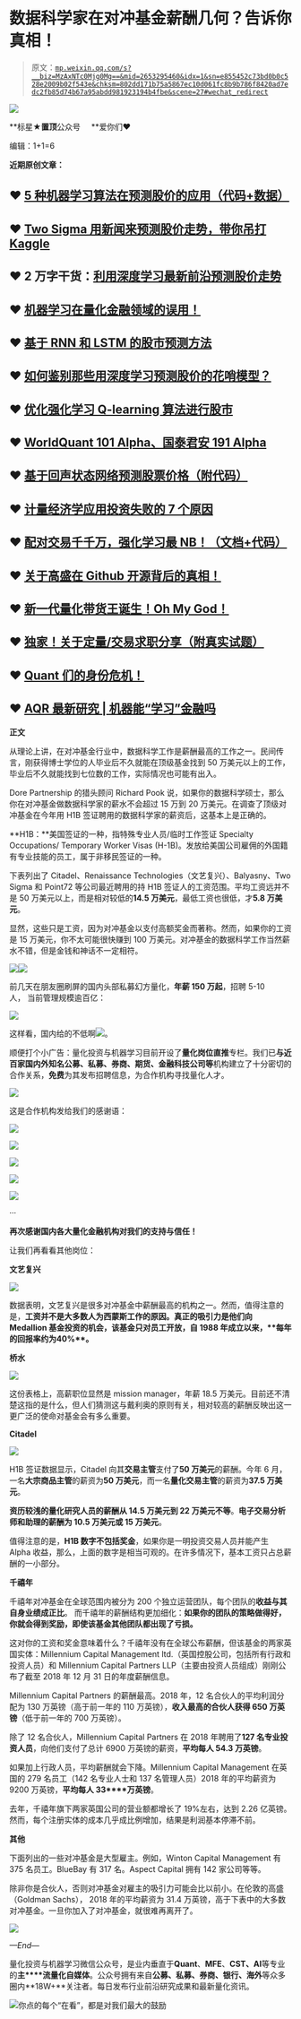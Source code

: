# 数据科学家在对冲基金薪酬几何？告诉你真相！

> 原文：[`mp.weixin.qq.com/s?__biz=MzAxNTc0Mjg0Mg==&mid=2653295460&idx=1&sn=e855452c73bd0b0c528e2009b02f543e&chksm=802dd171b75a5867ec10d061fc8b9b786f8420ad7edc2fb85d74b67a95abdd981923194b4fbe&scene=27#wechat_redirect`](http://mp.weixin.qq.com/s?__biz=MzAxNTc0Mjg0Mg==&mid=2653295460&idx=1&sn=e855452c73bd0b0c528e2009b02f543e&chksm=802dd171b75a5867ec10d061fc8b9b786f8420ad7edc2fb85d74b67a95abdd981923194b4fbe&scene=27#wechat_redirect)

![](img/34178214a765d0578fea405af887f201.png)

**标星★****置顶****公众号     **爱你们♥   

编辑：1+1=6

**近期原创文章：**

## ♥ [5 种机器学习算法在预测股价的应用（代码+数据）](https://mp.weixin.qq.com/s?__biz=MzAxNTc0Mjg0Mg==&mid=2653290588&idx=1&sn=1d0409ad212ea8627e5d5cedf61953ac&chksm=802dc249b75a4b5fa245433320a4cc9da1a2cceb22df6fb1a28e5b94ff038319ae4e7ec6941f&token=1298662931&lang=zh_CN&scene=21#wechat_redirect)

## ♥ [Two Sigma 用新闻来预测股价走势，带你吊打 Kaggle](https://mp.weixin.qq.com/s?__biz=MzAxNTc0Mjg0Mg==&mid=2653290456&idx=1&sn=b8d2d8febc599742e43ea48e3c249323&chksm=802e3dcdb759b4db9279c689202101b6b154fb118a1c1be12b52e522e1a1d7944858dbd6637e&token=1330520237&lang=zh_CN&scene=21#wechat_redirect)

## ♥ 2 万字干货：[利用深度学习最新前沿预测股价走势](https://mp.weixin.qq.com/s?__biz=MzAxNTc0Mjg0Mg==&mid=2653290080&idx=1&sn=06c50cefe78a7b24c64c4fdb9739c7f3&chksm=802e3c75b759b563c01495d16a638a56ac7305fc324ee4917fd76c648f670b7f7276826bdaa8&token=770078636&lang=zh_CN&scene=21#wechat_redirect)

## ♥ [机器学习在量化金融领域的误用！](http://mp.weixin.qq.com/s?__biz=MzAxNTc0Mjg0Mg==&mid=2653292984&idx=1&sn=3e7efe9fe9452c4a5492d2175b4159ef&chksm=802dcbadb75a42bbdce895c49070c3f552dc8c983afce5eeac5d7c25974b7753e670a0162c89&scene=21#wechat_redirect)

## ♥ [基于 RNN 和 LSTM 的股市预测方法](https://mp.weixin.qq.com/s?__biz=MzAxNTc0Mjg0Mg==&mid=2653290481&idx=1&sn=f7360ea8554cc4f86fcc71315176b093&chksm=802e3de4b759b4f2235a0aeabb6e76b3e101ff09b9a2aa6fa67e6e824fc4274f68f4ae51af95&token=1865137106&lang=zh_CN&scene=21#wechat_redirect)

## ♥ [如何鉴别那些用深度学习预测股价的花哨模型？](https://mp.weixin.qq.com/s?__biz=MzAxNTc0Mjg0Mg==&mid=2653290132&idx=1&sn=cbf1e2a4526e6e9305a6110c17063f46&chksm=802e3c81b759b597d3dd94b8008e150c90087567904a29c0c4b58d7be220a9ece2008956d5db&token=1266110554&lang=zh_CN&scene=21#wechat_redirect)

## ♥ [优化强化学习 Q-learning 算法进行股市](https://mp.weixin.qq.com/s?__biz=MzAxNTc0Mjg0Mg==&mid=2653290286&idx=1&sn=882d39a18018733b93c8c8eac385b515&chksm=802e3d3bb759b42d1fc849f96bf02ae87edf2eab01b0beecd9340112c7fb06b95cb2246d2429&token=1330520237&lang=zh_CN&scene=21#wechat_redirect)

## ♥ [WorldQuant 101 Alpha、国泰君安 191 Alpha](https://mp.weixin.qq.com/s?__biz=MzAxNTc0Mjg0Mg==&mid=2653290927&idx=1&sn=ecca60811da74967f33a00329a1fe66a&chksm=802dc3bab75a4aac2bb4ccff7010063cc08ef51d0bf3d2f71621cdd6adece11f28133a242a15&token=48775331&lang=zh_CN&scene=21#wechat_redirect)

## ♥ [基于回声状态网络预测股票价格（附代码）](https://mp.weixin.qq.com/s?__biz=MzAxNTc0Mjg0Mg==&mid=2653291171&idx=1&sn=485a35e564b45046ff5a07c42bba1743&chksm=802dc0b6b75a49a07e5b91c512c8575104f777b39d0e1d71cf11881502209dc399fd6f641fb1&token=48775331&lang=zh_CN&scene=21#wechat_redirect)

## ♥ [计量经济学应用投资失败的 7 个原因](https://mp.weixin.qq.com/s?__biz=MzAxNTc0Mjg0Mg==&mid=2653292186&idx=1&sn=87501434ae16f29afffec19a6884ee8d&chksm=802dc48fb75a4d99e0172bf484cdbf6aee86e36a95037847fd9f070cbe7144b4617c2d1b0644&token=48775331&lang=zh_CN&scene=21#wechat_redirect)

## ♥ [配对交易千千万，强化学习最 NB！（文档+代码）](http://mp.weixin.qq.com/s?__biz=MzAxNTc0Mjg0Mg==&mid=2653292915&idx=1&sn=13f4ddebcd209b082697a75544852608&chksm=802dcb66b75a4270ceb19fac90eb2a70dc05f5b6daa295a7d31401aaa8697bbb53f5ff7c05af&scene=21#wechat_redirect)

## ♥ [关于高盛在 Github 开源背后的真相！](https://mp.weixin.qq.com/s?__biz=MzAxNTc0Mjg0Mg==&mid=2653291594&idx=1&sn=7703403c5c537061994396e7e49e7ce5&chksm=802dc65fb75a4f49019cec951ac25d30ec7783738e9640ec108be95335597361c427258f5d5f&token=48775331&lang=zh_CN&scene=21#wechat_redirect)

## ♥ [新一代量化带货王诞生！Oh My God！](https://mp.weixin.qq.com/s?__biz=MzAxNTc0Mjg0Mg==&mid=2653291789&idx=1&sn=e31778d1b9372bc7aa6e57b82a69ec6e&chksm=802dc718b75a4e0ea4c022e70ea53f51c48d102ebf7e54993261619c36f24f3f9a5b63437e9e&token=48775331&lang=zh_CN&scene=21#wechat_redirect)

## ♥ [独家！关于定量/交易求职分享（附真实试题）](https://mp.weixin.qq.com/s?__biz=MzAxNTc0Mjg0Mg==&mid=2653291844&idx=1&sn=3fd8b57d32a0ebd43b17fa68ae954471&chksm=802dc751b75a4e4755fcbb0aa228355cebbbb6d34b292aa25b4f3fbd51013fcf7b17b91ddb71&token=48775331&lang=zh_CN&scene=21#wechat_redirect)

## ♥ [Quant 们的身份危机！](https://mp.weixin.qq.com/s?__biz=MzAxNTc0Mjg0Mg==&mid=2653291856&idx=1&sn=729b657ede2cb50c96e92193ab16102d&chksm=802dc745b75a4e53c5018cc1385214233ec4657a3479cd7193c95aaf65642f5f45fa0e465694&token=48775331&lang=zh_CN&scene=21#wechat_redirect)

## ♥ [AQR 最新研究 | 机器能“学习”金融吗](http://mp.weixin.qq.com/s?__biz=MzAxNTc0Mjg0Mg==&mid=2653292710&idx=1&sn=e5e852de00159a96d5dcc92f349f5b58&chksm=802dcab3b75a43a5492bc98874684081eb5c5666aff32a36a0cdc144d74de0200cc0d997894f&scene=21#wechat_redirect)

**正文**

从理论上讲，在对冲基金行业中，数据科学工作是薪酬最高的工作之一。民间传言，刚获得博士学位的人毕业后不久就能在顶级基金找到 50 万美元以上的工作，毕业后不久就能找到七位数的工作，实际情况也可能有出入。

Dore Partnership 的猎头顾问 Richard Pook 说，如果你的数据科学硕士，那么你在对冲基金做数据科学家的薪水不会超过 15 万到 20 万美元。在调查了顶级对冲基金在今年用 H1B 签证聘用的数据科学家的薪资后，这基本上是正确的。

**H1B：**美国签证的一种，指特殊专业人员/临时工作签证 Specialty Occupations/ Temporary Worker Visas (H-1B)。发放给美国公司雇佣的外国籍有专业技能的员工，属于非移民签证的一种。

下表列出了 Citadel、Renaissance Technologies（文艺复兴）、Balyasny、Two Sigma 和 Point72 等公司最近聘用的持 H1B 签证人的工资范围。平均工资远并不是 50 万美元以上，而是相对较低的**14.5 万美元**，最低工资也很低，才**5.8 万美元**。

显然，这些只是工资，因为对冲基金以支付高额奖金而著称。然而，如果你的工资是 15 万美元，你不太可能很快赚到 100 万美元。对冲基金的数据科学工作当然薪水不错，但是金钱和神话不一定相符。

![](img/cdd7da04ffc311ba40aac9ecaded0e82.png)![](img/fc37088af869e9b7883dddc384075472.png)

前几天在朋友圈刷屏的国内头部私募幻方量化，**年薪 150 万起**，招聘 5-10 人， 当前管理规模逾百亿：

![](img/dfe589e6c1868435dd6edc840d97cb09.png)

  这样看，国内给的不低啊![](img/b14ce9464d2c7742bdb65121e4202564.png)。

顺便打个小广告：量化投资与机器学习目前开设了**量化岗位直推**专栏。我们已**与近百家国内外知名公募、私募、券商、期货、金融科技公司等**机构建立了十分密切的合作关系，**免费**为其发布招聘信息，为合作机构寻找量化人才。

![](img/247594ba6833408941f5f7b4180369cc.png)

这是合作机构发给我们的感谢语：

![](img/8c9111b8321fdbf4c9c3546062cd2d21.png)

![](img/6f4b8f72d847069ce7d63e1959382ee5.png)

![](img/50da32e51df77fb199f1f28a5d4dfb29.png)

![](img/ea1651b2cacf050a782234ec1f890159.png)

![](img/e8b62ff9b0e64f03b2ce22d9d16f9ca7.png)

··· 

**再次感谢国内各大量化金融机构对我们的支持与信任！**

让我们再看看其他岗位：

**文艺复兴**

![](img/00dde151278b5c00859e649b8bd495a1.png)

数据表明，文艺复兴是很多对冲基金中薪酬最高的机构之一。然而，值得注意的是，**工资并不是大多数人为西蒙斯工作的原因。****真正的吸引力是他们向 Medallion 基金投资的机会**，该基金只对员工开放，自 1988 年成立以来，**每年的回报率约为****40%****。**

**桥水**

![](img/17493ec1b5b0f6c22a37c1e682581324.png)

这份表格上，高薪职位显然是 mission manager，年薪 18.5 万美元。目前还不清楚这指的是什么，但人们猜测这与戴利奥的原则有关，相对较高的薪酬反映出这一更广泛的使命对基金会有多么重要。

**Citadel**

![](img/ef7d8c1f018945c54f97a35c075aec63.png)

H1B 签证数据显示，Citadel 向其**交易主管**支付了**50 万美元**的薪酬。今年 6 月，一名**大宗商品主管**的薪资为**50 万美元**，而一名**量化交易主管**的薪资为**37.5 万美元**。

**资历较浅的量化研究人员的薪酬从 14.5 万美元到 22 万美元不等**。**电子交易分析师和助理的薪酬为 10.5 万美元或 15 万美元**。

值得注意的是，**H1B 数字不包括奖金**，如果你是一明投资交易人员并能产生 Alpha 收益，那么，上面的数字是相当可观的。在许多情况下，基本工资只占总薪酬的一小部分。

**千禧年**

千禧年对冲基金在全球范围内被分为 200 个独立运营团队，每个团队的**收益与其自身业绩成正比**。 而千禧年的薪酬结构更加细化：**如果你的团队的策略做得好，你就会得到奖励，即使该基金其他团队都出现了亏损。**

这对你的工资和奖金意味着什么？千禧年没有在全球公布薪酬，但该基金的两家英国实体：Millennium Capital Management ltd.（英国控股公司，包括所有行政和投资人员）和 Millennium Capital Partners LLP（主要由投资人员组成）刚刚公布了截至 2018 年 12 月 31 日的年度薪酬信息。

Millennium Capital Partners 的薪酬最高。2018 年，12 名合伙人的平均利润分配为 130 万英镑（高于前一年的 110 万英镑），**收入最高的合伙人获得 650 万英镑**（低于前一年的 700 万英镑）。

除了 12 名合伙人，Millennium Capital Partners 在 2018 年聘用了**127 名专业投资人员**，向他们支付了总计 6900 万英镑的薪资，**平均每人 54.3 万英镑**。

如果加上行政人员，平均薪酬就会下降。Millennium Capital Management 在英国的 279 名员工（142 名专业人士和 137 名管理人员）2018 年的平均薪资为 9200 万英镑，**平均每人 33****万英镑**。

去年，千禧年旗下两家英国公司的营业额都增长了 19%左右，达到 2.26 亿英镑。然而，每个注册实体的成本几乎成比例增加，结果是利润基本停滞不前。

**其他**

下面列出的一些对冲基金是大型雇主。例如，Winton Capital Management 有 375 名员工。BlueBay 有 317 名。Aspect Capital 拥有 142 家公司等等。

除非你是合伙人，否则对冲基金对雇主的吸引力可能会比以前小。在伦敦的高盛（Goldman Sachs）， 2018 年的平均薪资为 31.4 万英镑，高于下表中的大多数对冲基金。一旦你加入了对冲基金，就很难再离开了。

![](img/d1aec93688ba001b2a1d7fb9a1dc0b0c.png)

*—End—*

量化投资与机器学习微信公众号，是业内垂直于**Quant**、**MFE**、**CST、AI**等专业的**主****流量化自媒体**。公众号拥有来自**公募、私募、券商、银行、海外**等众多圈内**18W+**关注者。每日发布行业前沿研究成果和最新量化资讯。

![](img/6cba9abe9f2c434df7bd9c0d0d6e1156.png)你点的每个“在看”，都是对我们最大的鼓励